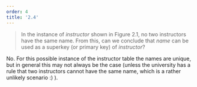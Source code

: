 ```yaml
---
order: 4
title: '2.4'
---
```

> In the instance of _instructor_ shown in Figure 2.1, no two instructors
> have the same name. From this, can we conclude that _name_ can be used 
> as a superkey (or primary key) of _instructor_? 

No. For this possible instance of the instructor table the names are unique, 
but in general this may not always be the case (unless the university has a 
rule that two instructors cannot have the same name, which is a rather unlikely 
scenario :) ). 
